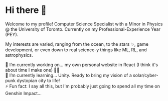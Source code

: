 # Hi there 👋

Welcome to my profile! Computer Science Specialist with a Minor in Physics @ the University of Toronto. Currently on my Professional-Experience Year (PEY).

My interests are varied, ranging from the ocean, to the stars ✨, game development, or even down to real science-y things like ML, RL, and astrophysics.

🔭 I’m currently working on... my own personal website in React (I think it's about time I make one) 👩‍💻  
🌱 I’m currently learning... Unity. Ready to bring my vision of a solar/cyber-punk dystopian city to life!  
⚡ Fun fact: I say all this, but I'm probably just going to spend all my time on Genshin Impact...  

<!--
**rararani/rararani** is a ✨ _special_ ✨ repository because its `README.md` (this file) appears on your GitHub profile.

Here are some ideas to get you started:

- 🔭 I’m currently working on ...
- 🌱 I’m currently learning ...
- 👯 I’m looking to collaborate on ...
- 🤔 I’m looking for help with ...
- 💬 Ask me about ...
- 📫 How to reach me: ...
- 😄 Pronouns: ...
- ⚡ Fun fact: ...
-->
